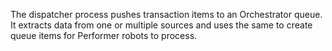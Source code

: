The dispatcher process pushes transaction items to an Orchestrator queue. It extracts data from one or multiple sources and uses the same to create queue items for Performer robots to process.

